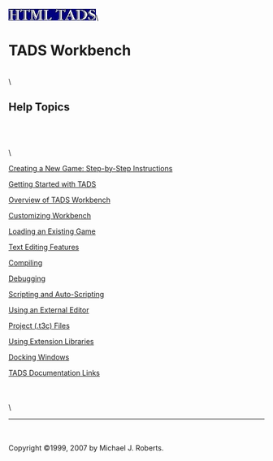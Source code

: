 \
\
\
![](../htmltads.jpg)\

# TADS Workbench

\
\

## Help Topics

\
\
\
\

[Creating a New Game: Step-by-Step Instructions](newgame.htm)

[Getting Started with TADS](../authkit/welcome.htm#getting_started)

[Overview of TADS Workbench](tadswb.htm)

[Customizing Workbench](custom.htm)

[Loading an Existing Game](tadswb.htm#loadgame)

[Text Editing Features](editor.htm)

[Compiling](helpcomp.htm)

[Debugging](helptdb.htm)

[Scripting and Auto-Scripting](script.htm)

[Using an External Editor](helped.htm)

[Project (.t3c) Files](tadswb.htm#config)

[Using Extension Libraries](exts.htm)

[Docking Windows](dockwin.htm)

[TADS Documentation Links](../authkit/welcome.htm#documentation)\
\
\
\
\

------------------------------------------------------------------------

\
\
Copyright ©1999, 2007 by Michael J. Roberts.

